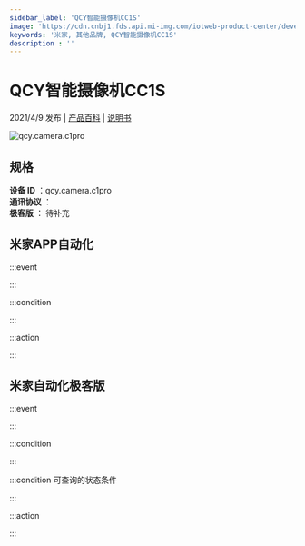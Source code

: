 ```yaml
---
sidebar_label: 'QCY智能摄像机CC1S'
image: 'https://cdn.cnbj1.fds.api.mi-img.com/iotweb-product-center/developer_1628596283755fRuX8gDu.png?GalaxyAccessKeyId=AKVGLQWBOVIRQ3XLEW&Expires=9223372036854775807&Signature=V9AGXYikmwChOntG2nsddN0DZOY='
keywords: '米家, 其他品牌, QCY智能摄像机CC1S'
description : ''
---
```

# QCY智能摄像机CC1S

2021/4/9 发布 | [产品百科](https://home.mi.com/webapp/content/baike/product/index.html?model=qcy.camera.c1pro/) | [说明书](https://home.mi.com/views/introduction.html?model=qcy.camera.c1pro&region=cn)

![qcy.camera.c1pro](https://cdn.cnbj1.fds.api.mi-img.com/iotweb-product-center/developer_1628596283755fRuX8gDu.png?GalaxyAccessKeyId=AKVGLQWBOVIRQ3XLEW&Expires=9223372036854775807&Signature=V9AGXYikmwChOntG2nsddN0DZOY=)

## 规格  
> 
**设备 ID** ：qcy.camera.c1pro  
**通讯协议** ：  
**极客版**  ： 待补充 


## 米家APP自动化  

:::event  

:::

:::condition  

:::

:::action   

:::

## 米家自动化极客版  

:::event  

:::

:::condition  

:::

:::condition 可查询的状态条件  

:::

:::action  

:::

        
